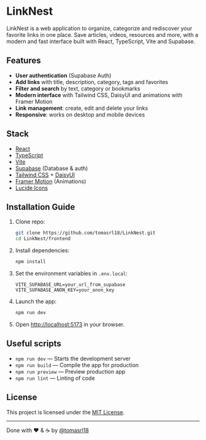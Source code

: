 # LinkNest

LinkNest is a web application to organize, categorize and rediscover your favorite links in one place. Save articles, videos, resources and more, with a modern and fast interface built with React, TypeScript, Vite and Supabase.

## Features

- **User authentication** (Supabase Auth)
- **Add links** with title, description, category, tags and favorites
- **Filter and search** by text, category or bookmarks
- **Modern interface** with Tailwind CSS, DaisyUI and animations with Framer Motion
- **Link management**: create, edit and delete your links
- **Responsive**: works on desktop and mobile devices

## Stack

- [React](https://react.dev/)
- [TypeScript](https://www.typescriptlang.org/)
- [Vite](https://vitejs.dev/)
- [Supabase](https://supabase.com/) (Database & auth)
- [Tailwind CSS](https://tailwindcss.com/) + [DaisyUI](https://daisyui.com/)
- [Framer Motion](https://www.framer.com/motion/) (Animations)
- [Lucide Icons](https://lucide.dev/)

## Installation Guide

1. Clone repo:

   ```sh
   git clone https://github.com/tomasrl18/LinkNest.git
   cd LinkNest/frontend
   ```

2. Install dependencies:

   ```sh
   npm install
   ```

3. Set the environment variables in `.env.local`:

   ```
   VITE_SUPABASE_URL=your_url_from_supabase
   VITE_SUPABASE_ANON_KEY=your_anon_key
   ```

4. Launch the app:

   ```sh
   npm run dev
   ```

5. Open [http://localhost:5173](http://localhost:5173) in your browser.

## Useful scripts

- `npm run dev` — Starts the development server
- `npm run build` — Compile the app for production
- `npm run preview` — Preview production app
- `npm run lint` — Linting of code

## License

This project is licensed under the [MIT License](LICENSE).

---

Done with ❤️ & ☕️ by [@tomasrl18](https://github.com/tomasrl18)